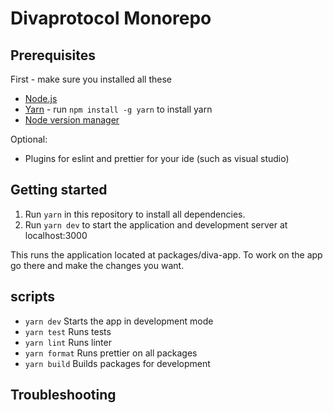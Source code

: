 # Divaprotocol Monorepo

## Prerequisites

First - make sure you installed all these

- [Node.js](https://nodejs.org/en/)
- [Yarn](https://yarnpkg.com/) - run `npm install -g yarn` to install yarn
- [Node version manager](https://github.com/nvm-sh/nvm)

Optional:

- Plugins for eslint and prettier for your ide (such as visual studio)

## Getting started

1. Run `yarn` in this repository to install all dependencies. 
2. Run `yarn dev` to start the application and development server at localhost:3000

This runs the application located at packages/diva-app.
To work on the app go there and make the changes you want.

## scripts

- `yarn dev` Starts the app in development mode
- `yarn test` Runs tests
- `yarn lint` Runs linter
- `yarn format` Runs prettier on all packages
- `yarn build` Builds packages for development

## Troubleshooting
